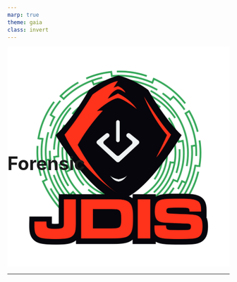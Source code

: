 ```yaml
---
marp: true
theme: gaia
class: invert
---
```


# Forensic
![bg right:25% fit](../Images/logo_jdis.png)
<style scoped>h1 {font-size: 300%;position:absolute; margin:25% 0;}</style>

---
<!-- paginate: true -->